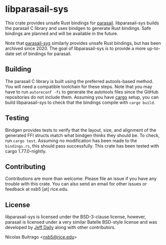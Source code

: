 # libparasail-sys

This crate provides unsafe Rust bindings for [parasail](https://github.com/jeffdaily/parasail).
libparasail-sys builds the parasail C library and uses bindgen to generate Rust bindings. Safe bindings are planned and will be available in the future.

Note that [parasail-sys](https://github.com/anp/parasail-sys) similarly provides unsafe Rust bindings, but has been archived since 2020.
The goal of libparasail-sys is to provide a more up-to-date set of bindings for parasail.

## Building

The parasail C library is built using the preferred autools-based method. You will need a compatible toolchain for these steps. Note that you may have to run `autoreconf -fi` to generate the autotools files since the GitHub repositories do not include them.
Assuming you have [cargo](https://doc.rust-lang.org/stable/cargo/) setup, you can build libparasail-sys to check that the bindings compile with `cargo build`.

## Testing

Bindgen provides tests to verify that the layout, size, and alignment of the generated FFI structs match what bindgen thinks they should be.
To check, run `cargo test`. Assuming no modification has been made to the `bindings.rs`, this should pass successfully. This crate has been
tested with cargo 1.77.0-nightly.

## Contributing

Contributions are more than welcome. Please file an issue if you have any trouble with this crate. You can also send an email for
other issues or feedback at nsb5 [at] rice.edu.

## License

libparasail-sys is licensed under the BSD-3-clause license, however, parasail is licensed under a very similar Batelle BSD-style license and was developed by [Jeff Daily](https://github.com/jeffdaily) along with other contributors.

Nicolas Buitrago \<nsb5@rice.edu\>

